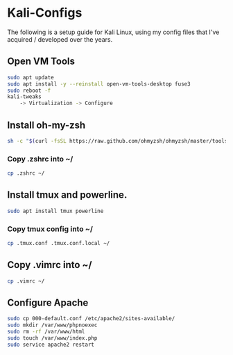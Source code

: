 # Kali-Configs

The following is a setup guide for Kali Linux, using my config files that I've acquired / developed over the years.

## Open VM Tools

```bash
sudo apt update
sudo apt install -y --reinstall open-vm-tools-desktop fuse3
sudo reboot -f
kali-tweaks
	-> Virtualization -> Configure
```

## Install oh-my-zsh

```bash
sh -c "$(curl -fsSL https://raw.github.com/ohmyzsh/ohmyzsh/master/tools/install.sh)"
```

### Copy .zshrc into ~/

```bash
cp .zshrc ~/
```

## Install tmux and powerline.

```bash
sudo apt install tmux powerline
```

### Copy tmux config into ~/

```bash
cp .tmux.conf .tmux.conf.local ~/
```

## Copy .vimrc into ~/

```bash
cp .vimrc ~/
```

## Configure Apache

```bash
sudo cp 000-default.conf /etc/apache2/sites-available/
sudo mkdir /var/www/phpnoexec
sudo rm -rf /var/www/html
sudo touch /var/www/index.php
sudo service apache2 restart
```
